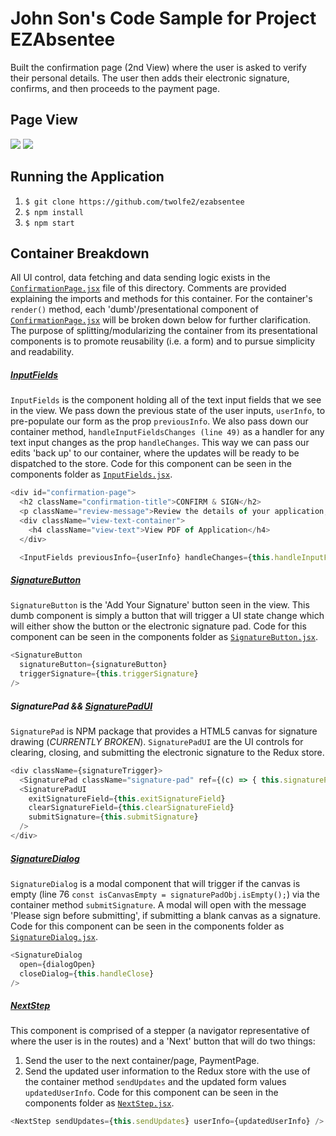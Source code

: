 # John Son's Code Sample for Project EZAbsentee
Built the confirmation page (2nd View) where the user is asked to verify their personal details.
The user then adds their electronic signature, confirms, and then proceeds to the payment page.

## Page View
<img src="http://i.imgur.com/StYDaYa.png" />
<img src="http://i.imgur.com/KhXDrvy.png" />

## Running the Application
1. `$ git clone https://github.com/twolfe2/ezabsentee`
2. `$ npm install`
3. `$ npm start`

## Container Breakdown
All UI control, data fetching and data sending logic exists in the [`ConfirmationPage.jsx`](https://github.com/twolfe2/ezabsentee/blob/master/src/components/confirmation/ConfirmationPage.jsx) file of this directory. Comments are provided explaining the imports and methods for this container. For the container's `render()` method, each 'dumb'/presentational component of [`ConfirmationPage.jsx`](https://github.com/twolfe2/ezabsentee/blob/master/src/components/confirmation/ConfirmationPage.jsx) will be broken down below for further clarification. The purpose of splitting/modularizing the container from its presentational
components is to promote reusability (i.e. a form) and to pursue simplicity and readability.

##### [InputFields](https://github.com/twolfe2/ezabsentee/blob/master/src/components/confirmation/components/InputFields.jsx)
`InputFields` is the component holding all of the text input fields that we see in the view. We pass down the previous state of the user inputs, `userInfo`, to pre-populate our form as the prop `previousInfo`. We also pass down our container method, `handleInputFieldsChanges (line 49)` as a handler for any text input changes as the prop `handleChanges`. This way we can pass our edits 'back up' to our container, where the updates will be ready to be dispatched to the store. Code for this component can be seen in the components folder as [`InputFields.jsx`](https://github.com/twolfe2/ezabsentee/blob/master/src/components/confirmation/components/InputFields.jsx).
```javascript
<div id="confirmation-page">
  <h2 className="confirmation-title">CONFIRM & SIGN</h2>
  <p className="review-message">Review the details of your application, and sign below</p>
  <div className="view-text-container">
    <h4 className="view-text">View PDF of Application</h4>
  </div>

  <InputFields previousInfo={userInfo} handleChanges={this.handleInputFieldsChanges} />
```

##### [SignatureButton](https://github.com/twolfe2/ezabsentee/blob/master/src/components/confirmation/components/SignatureButton.jsx)
`SignatureButton` is the 'Add Your Signature' button seen in the view. This dumb component
is simply a button that will trigger a UI state change which will either show the button
or the electronic signature pad. Code for this component can be seen in the components folder as [`SignatureButton.jsx`](https://github.com/twolfe2/ezabsentee/blob/master/src/components/confirmation/components/SignatureButton.jsx).
```javascript
<SignatureButton
  signatureButton={signatureButton}
  triggerSignature={this.triggerSignature}
/>
```

##### SignaturePad && [SignaturePadUI](https://github.com/twolfe2/ezabsentee/blob/master/src/components/confirmation/components/SignaturePadUI.jsx)
`SignaturePad` is NPM package that provides a HTML5 canvas for signature drawing (*CURRENTLY BROKEN*). `SignaturePadUI` are the UI controls for clearing, closing, and submitting the electronic signature to the Redux store.

```javascript
<div className={signatureTrigger}>
  <SignaturePad className="signature-pad" ref={(c) => { this.signaturePad = c; }} />
  <SignaturePadUI
    exitSignatureField={this.exitSignatureField}
    clearSignatureField={this.clearSignatureField}
    submitSignature={this.submitSignature}
  />
</div>
```

##### [SignatureDialog](https://github.com/twolfe2/ezabsentee/blob/master/src/components/confirmation/components/SignatureDialog.jsx)
`SignatureDialog` is a modal component that will trigger if the canvas is empty (line 76 `const isCanvasEmpty = signaturePadObj.isEmpty();`) via the container method `submitSignature`. A modal will open with the message 'Please sign before submitting', if submitting a blank canvas as a signature. Code for this component can be seen in the components folder as [`SignatureDialog.jsx`](https://github.com/twolfe2/ezabsentee/blob/master/src/components/confirmation/components/SignatureDialog.jsx).
```javascript
<SignatureDialog
  open={dialogOpen}
  closeDialog={this.handleClose}
/>
```

##### [NextStep](https://github.com/twolfe2/ezabsentee/blob/master/src/components/confirmation/components/NextStep.jsx)
This component is comprised of a stepper (a navigator representative of where the user is in the routes) and
a 'Next' button that will do two things:
1. Send the user to the next container/page, PaymentPage.
2. Send the updated user information to the Redux store with the use of the container method `sendUpdates` and the updated form values `updatedUserInfo`.
Code for this component can be seen in the components folder as [`NextStep.jsx`](https://github.com/twolfe2/ezabsentee/blob/master/src/components/confirmation/components/NextStep.jsx).
```javascript
<NextStep sendUpdates={this.sendUpdates} userInfo={updatedUserInfo} />
```
